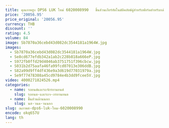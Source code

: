 ```yaml
---
title: คุณภาพสูง DPS6 LUK ใหม่ 6020008990   ชิ้นส่วนเกียร์อัตโนมัติคลัตช์คู่สําหรับฟอร์ดสําหรับกล่องเกียร์
price: '20056.95'
price_original: '20056.95'
currency: THB
discount: ''
rating: 4.5
volume: 84
image: Sb7870a36cebd43d082dc3544181a1964W.jpg
images:
  - Sb7870a36cebd43d082dc3544181a1964W.jpg
  - Se8cd677efdb342a1ab2c228b818a666eP.jpg
  - S972fb0ffd29d4046ab3751751f396cbcw.jpg
  - S031b2d75aafa46fa99fcd07013e306ddB.jpg
  - S82a99d9ff4df436e9a3d619d77031979a.jpg
  - Se9f77478308a45cd9784e4b3dd9fcee5V.jpg
video: 4000271824526.mp4
categories:
  - name: รถยนต์และรถจักรยานยนต์
    slug: รถยนต-และรถจ-กรยานยนต
  - name: ชิ้นส่วนด้านนอก
    slug: นส-วนด-านนอก
slug: ณภาพส-dps6-luk-ใหม-6020008990
encode: okq657U
lang: th
---
```

  